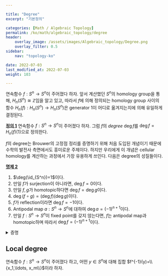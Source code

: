 ```yaml
---

title: "Degree"
excerpt: "기본정의"

categories: [Math / Algebraic Topology]
permalink: /ko/math/algebraic_topology/degree
header:
    overlay_image: /assets/images/Algebraic_topology/Degree.png
    overlay_filter: 0.5
sidebar: 
    nav: "topology-ko"

date: 2022-07-03
last_modified_at: 2022-07-03
weight: 103

---
```


연속함수 $f:S^n\rightarrow S^n$이 주어졌다 하자. 앞서 계산했던 $S^n$의 homology group을 통해, $H_n(S^n)\cong\mathbb{Z}$임을 알고 있고, 따라서 $f$에 의해 정의되는 homology group 사이의 함수 $H_n(f):H_n(S^n)\rightarrow H_n(S^n)$은 generator $1$이 어디로 옮겨지는지에 의해 유일하게 결정된다. 

<div class="definition" markdown="1">

<ins id="df1">**정의 1**</ins> 연속함수 $f:S^n\rightarrow S^n$이 주어졌다 하자. 그럼 $f$의 *degree* $\deg f$를 $\deg f=H_n(f)(1)$으로 정의한다.

</div>

$f$의 degree는 Brouwer의 고정점 정리를 증명하기 위해 처음 도입된 개념이기 때문에 수학의 발전사 측면에서도 흥미로운 주제이다. 하지만 우리에게 이 개념은 cellular homology를 계산하는 과정에서 가장 유용하게 쓰인다. 다음은 degree의 성질들이다.

<div class="proposition" markdown="1">

<ins id="pp2">**명제 2**</ins> 

1. $\deg(\id_{S^n})=1$이다. 
2. 만일 $f$가 surjection이 아니라면, $\deg f=0$이다. 
3. 만일 $f,g$가 homotopic하다면 $\deg f=\deg g$이다.
4. $\deg (f\circ g)=(\deg f)(\deg g)$이다. 
5. $f$가 reflection이라면 $\deg f=-1$이다.
6. Antipodal map $a:S^n\rightarrow S^n$에 대하여 $\deg a=(-1)^{n+1}$이다.
7. 만일 $f:S^n\rightarrow S^n$이 fixed point를 갖지 않는다면, $f$는 antipodal map과 homotopic하며 따라서 $\deg f=(-1)^{n+1}$이다.

</div>
<details class="proof" markdown="1">
<summary>증명</summary>

1. $H\_n(\id\_{S^n})=\id\_{H\_n(S^n)}$이 성립하므로 자명하다. 
2. $f$가 surjection이 아니라 가정하자. 즉 적당한 $x_0\in S^n\setminus f(S^n)$이 존재한다. 
    그럼 $f$의 image는 $S^n\setminus\\{x\_0\\}$에 속하므로, $f$를 $S^n\rightarrow S^n\setminus\\{x\_0\\}\hookrightarrow S^n$으로 생각할 수 있다. 그런데 임의의 $n>0$에 대해 $S^n\setminus\\{x\_0\\}$은 $\mathbb{R}^n$과 homeomorphic하므로 $H_n(S^n\setminus\\{x\_0\\})=0$이고, 따라서 $H_n(f)$는 다음의 합성

    $$H_n(S^n)\longrightarrow 0\longrightarrow H_n(S^n)$$

    으로 쓸 수 있고, 따라서 $H_n(f)=0$이 되어 $\deg f=0$이다.
3. $f,g$가 homotopic하다면 $H_n(f)=H_n(g)$이다. 별도로 증명할 것이 없다.
4. 3번과 마찬가지로 $H_n(f\circ g)=H_n(f)\circ H_n(g)$가 성립하므로, 별도로 증명할 것이 없다.
5. $H_n(S^n)$의 generator $\Delta_1-\Delta_2$는 reflection을 타고 보내면 $\Delta_2-\Delta_1$으로 보내지므로, $\deg f=-1$이다.
6. Antipodal map은 $S^n$의 $n+1$개 좌표를 일일히 대칭시켜줘서 얻을 수 있으므로, 4, 5번에 의해 $\deg a$는 reflection을 $n+1$번 합성한 것과 같고, 따라서 $\deg f=(-1)^{n+1}$이다. 
7. $f$가 fixed point를 갖지 않는다면 $f(x)=x$를 만족하는 $x$가 존재하지 않는다. 바꿔 말하자면, 모든 $x$에 대하여 $-x$와 $f(x)$를 잇는 직선이 원점을 지나지 않는다. 따라서 함수 $(1-t)f(x)+t(-x)$를 생각하고, 이를 normalize하여 $S^n$으로 보내준 다음의 함수

    $$f_t(x)=\frac{(1-t)f(x)-tx}{\lvert(1-t)f(x)-tx\rvert}$$

    가 $f$에서 antipodal map으로의 homotopy를 정의한다. 따라서 3, 6번에 의해 $\deg f=(-1)^{n+1}$이다.

</details>


## Local degree

연속함수 $f:S^n\rightarrow S^n$이 주어졌다 하고, 어떤 $y\in S^n$에 대해 집합 $f^{-1}(y)=\\{x_1,\ldots, x_m\\}$이라 하자. 